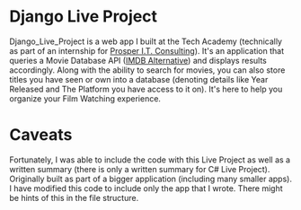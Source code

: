 # Django Live Project

Django_Live_Project is a web app I built at the Tech Academy (technically as part of an internship for [Prosper I.T. Consulting](https://www.learncodinganywhere.com/ProsperITConsulting)). It's an application that queries a Movie Database API ([IMDB Alternative](https://rapidapi.com/rapidapi/api/movie-database-imdb-alternative/details)) and displays results accordingly.  Along with the ability to search for movies, you can also store titles you have seen or own into a database (denoting details like Year Released and The Platform you have access to it on).  It's here to help you organize your Film Watching experience.   


# Caveats
Fortunately, I was able to include the code with this Live Project as well as a written summary (there is only a written summary for C# Live Project). Originally built as part of a bigger application (including many smaller apps).  I have modified this code to include only the app that I wrote.  There might be hints of this in the file structure. 

